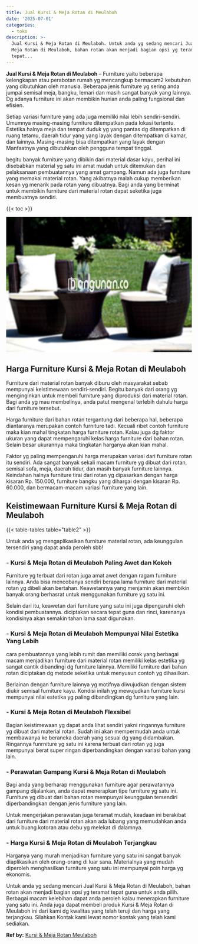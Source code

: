 ```yaml
---
title: Jual Kursi & Meja Rotan di Meulaboh
date: '2025-07-01'
categories:
  - toko
description: >-
  Jual Kursi & Meja Rotan di Meulaboh. Untuk anda yg sedang mencari Jual Kursi &
  Meja Rotan di Meulaboh, bahan rotan akan menjadi bagian opsi yg teramat
  tepat...
---
```


**Jual Kursi & Meja Rotan di Meulaboh** – Furniture yaitu beberapa kelengkapan atau perabotan rumah yg mencangkup bermacam2 kebutuhan yang dibutuhkan oleh manusia. Beberapa jenis furniture yg sering anda jumpai semisal meja, bangku, lemari dan masih sangat banyak yang lainnya. Dg adanya furniture ini akan membikin hunian anda paling fungsional dan efisien.

Setiap variasi furniture yang ada juga memiliki nilai lebih sendiri-sendiri. Umumnya masing-masing furniture ditempatkan pada lokasi tertentu. Estetika halnya meja dan tempat duduk yg yang pantas dg ditempatkan di ruang tetamu, daerah tidur yang yang layak dengan ditempatkan di kamar, dan lainnya. Masing-masing bisa ditempatkan yang layak dengan Manfaatnya yang dibutuhkan oleh pengguna tempat tinggal.

begitu banyak furniture yang dibikin dari material dasar kayu, perihal ini disebabkan material yg satu ini amat mudah untuk ditemukan dan pelaksanaan pembuatannya yang amat gampang. Namun ada juga furniture yang memakai material rotan. Yang akibatnya malah cukup memberikan kesan yg menarik pada rotan yang dibuatnya. Bagi anda yang berminat untuk membikin furniture dari material rotan dapat seketika juga membuatnya sendiri.

{{< toc >}}

![Jual Kursi & Meja Rotan di Meulaboh](/images/kursi-meja-rotan-murah41.png)

## Harga Furniture Kursi & Meja Rotan di Meulaboh

Furniture dari material rotan banyak diburu oleh masyarakat sebab mempunyai keistimewaan sendiri-sendiri. Begitu banyak dari orang yg menginginkan untuk membeli furniture yang diproduksi dari material rotan. Bagi anda yg mau membelinya, anda patut mengenal terlebih dahulu harga dari furniture tersebut.

Harga furniture dari bahan rotan tergantung dari beberapa hal, beberapa diantaranya merupakan contoh furniture tadi. Kecuali ribet contoh furniture maka kian mahal tingkatan harga furniture rotan. Kalau juga dg faktor ukuran yang dapat mempengaruhi kelas harga furniture dari bahan rotan. Selain besar ukurannya maka tingkatan harganya akan kian mahal.

Faktor yg paling mempengaruhi harga merupakan variasi dari furniture rotan itu sendiri. Ada sangat banyak sekali macam furniture yg dibuat dari rotan, semisal sofa, meja, daerah tidur, dan masih banyak furniture lainnya. Keindahan halnya furniture tirai dari rotan yg dipasarkan dengan harga kisaran Rp. 150.000, furniture bangku yang dihargai dengan kisaran Rp. 60.000, dan bermacam-macam variasi furniture yang lain.

## Keistimewaan Furniture Kursi & Meja Rotan di Meulaboh

{{< table-tables table="table2" >}}

Untuk anda yg mengaplikasikan furniture material rotan, ada keunggulan tersendiri yang dapat anda peroleh sbb!

### \- Kursi & Meja Rotan di Meulaboh Paling Awet dan Kokoh

Furniture yg terbuat dari rotan juga amat awet dengan ragam furniture lainnya. Anda bisa mencobanya sendiri berapa lama furniture dari material rotan yg dibeli akan bertahan. Keawetannya yang menjamin akan membikin banyak orang berhasrat untuk menggunakan furniture yg satu ini.

Selain dari itu, keawetan dari furniture yang satu ini juga dipengaruhi oleh kondisi pembuatannya. diciptakan secara tepat guna dan rinci, karenanya kondisinya akan semakin tahan lama saat digunakan.

### \- Kursi & Meja Rotan di Meulaboh Mempunyai Nilai Estetika Yang Lebih

cara pembuatannya yang lebih rumit dan memiliki corak yang berbagai macam menjadikan furniture dari material rotan memiliki kelas estetika yg sangat cantik dibandingi dg furniture lainnya. Memiliki furniture dari bahan rotan diciptakan dg metode seketika untuk menyusun contoh yg dihasilkan.

Berlainan dengan furniture lainnya yg motifnya diwujudkan dengan sistem diukir semisal furniture kayu. Kondisi inilah yg mewujudkan furniture kursi mempunyai nilai estetika yg paling dibandingkan dg furniture yang lain.

### \- Kursi & Meja Rotan di Meulaboh Flexsibel

Bagian keistimewaan yg dapat anda lihat sendiri yakni ringannya furniture yg dibuat dari material rotan. Sudah ini akan mempermudah anda untuk membawanya ke beraneka daerah yang sesuai dg yang didambakan. Ringannya funrniture yg satu ini karena terbuat dari rotan yg juga mempunyai berat super ringan diperbandingkan dengan variasi bahan yang lain.

### \- Perawatan Gampang Kursi & Meja Rotan di Meulaboh

Bagi anda yang berharap menggunakan furniture agar perawatannya gampang dijalankan, anda dapat menerapkan tipe furniture yg satu ini. Furniture yg dibuat dari bahan rotan mempunyai keunggulan tersendiri diperbandingkan dengan jenis furniture yang lain.

Untuk mengerjakan perawatan juga teramat mudah, keadaan ini berakibat dari furniture dari material rotan akan ada lubang yang memudahkan anda untuk buang kotoran atau debu yg melekat di dalamnya.

### \- Harga Kursi & Meja Rotan di Meulaboh Terjangkau

Harganya yang murah menjadikan furniture yang satu ini sangat banyak diaplikasikan oleh orang-orang di luar sana. Materialnya yang mudah diperoleh menghasilkan furniture yang satu ini mempunyai poin harga yg ekonomis.

Untuk anda yg sedang mencari Jual Kursi & Meja Rotan di Meulaboh, bahan rotan akan menjadi bagian opsi yg teramat tepat guna untuk anda pilih. Berbagai macam kelebihan dapat anda peroleh kalau menerapkan furniture yang satu ini. Anda juga dapat membeli produk Kursi & Meja Rotan di Meulaboh ini dari kami dg kwalitas yang telah teruji dan harga yang terjangkau. Silahkan Kontak kami lewat nomor kontak yang telah kami sediakan.

**Ref by:** [Kursi & Meja Rotan Meulaboh](https://id.wikipedia.org/wiki/Kursi)
